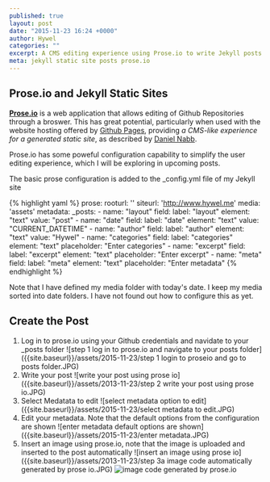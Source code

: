 ```yaml
---
published: true
layout: post
date: "2015-11-23 16:24 +0000"
author: Hywel
categories: ""
excerpt: A CMS editing experience using Prose.io to write Jekyll posts
meta: jekyll static site posts prose.io
---
```






## Prose.io and Jekyll Static Sites

**[Prose.io](http://prose.io)** is a web application that allows editing of Github Repositories through a broswer.  This has great potential, particularly when used with the website hosting offered by [Github Pages](https://pages.github.com/), providing *a CMS-like experience for a generated static site*, as described by [Daniel Nabb](http://blog.crushingpennies.com/a-static-site-generator-with-gulp-proseio-and-travis-ci.html).

Prose.io has some poweful configuration capability to simplify the user editing experience, which I will be exploring in upcoming posts.  

The basic prose configuration is added to the _config.yml file of my Jekyll site

{% highlight yaml %}
prose:
  rooturl: ''
  siteurl: 'http://www.hywel.me'
  media: 'assets'
  metadata:
    _posts:
      - name: "layout"
        field:
          label: "layout"
          element: "text"
          value: "post"
      - name: "date"
        field:
          label: "date"
          element: "text"
          value: "CURRENT_DATETIME"
      - name: "author"
        field:
          label: "author"
          element: "text"
          value: "Hywel"
      - name: "categories"
        field:
          label: "categories"
          element: "text"
          placeholder: "Enter categories"
      - name: "excerpt"
        field:
          label: "excerpt"
          element: "text"
          placeholder: "Enter excerpt"
      - name: "meta"
        field:
          label: "meta"
          element: "text"
          placeholder: "Enter metadata"
      {% endhighlight %}


Note that I have defined my media folder with today's date.  I keep my media sorted into date folders.  I have not found out how to configure this as yet.

## Create the Post

1. Log in to prose.io using your Github credentials and navidate to your _posts folder
![step 1 log in to prose.io and navigate to your posts folder]({{site.baseurl}}/assets/2015-11-23/step 1 login to proseio and go to posts folder.JPG)
2. Write your post
![write your post using prose io]({{site.baseurl}}/assets/2013-11-23/step 2 write your post using prose io.JPG)
3. Select Medatata to edit
![select metadata option to edit]({{site.baseurl}}/assets/2015-11-23/select metadata to edit.JPG)
4. Edit your metadata.  Note that the default options from the configuration are shown
![enter metadata default options are shown]({{site.baseurl}}/assets/2015-11-23/enter metadata.JPG)
5. Insert an image using prose.io, note that the image is uploaded and inserted to the post automatically
![insert an image using prose io]({{site.baseurl}}/assets/2013-11-23/step 3a image code automatically generated by prose io.JPG)
![image code generated by prose.io]({{site.baseurl}}/assets/2013-11-23/step%203a%20image%20code%20automatically%20generated%20by%20prose%20io.JPG)
